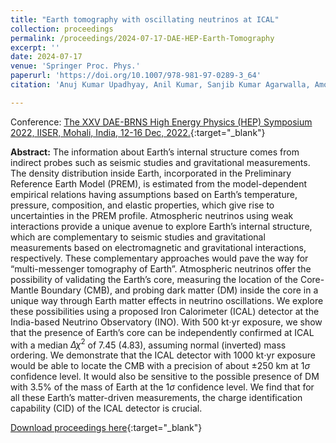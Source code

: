 ```yaml
---
title: "Earth tomography with oscillating neutrinos at ICAL"
collection: proceedings
permalink: /proceedings/2024-07-17-DAE-HEP-Earth-Tomography
excerpt: ''
date: 2024-07-17
venue: 'Springer Proc. Phys.'
paperurl: 'https://doi.org/10.1007/978-981-97-0289-3_64'
citation: 'Anuj Kumar Upadhyay, Anil Kumar, Sanjib Kumar Agarwalla, Amol Dighe &quot;Earth tomography with oscillating neutrinos at ICAL&quot;, Proceedings of the XXV DAE-BRNS High Energy Physics (HEP) Symposium 2022, IISER, Mohali, India, 12-16 Dec, 2022. <i>Springer Proc. Phys.</i> 304 (2024) 294-297.'

---
```


Conference: [The XXV DAE-BRNS High Energy Physics (HEP) Symposium 2022, IISER, Mohali, India, 12-16 Dec, 2022.](https://web.iisermohali.ac.in/dept/physics/daehep2022/home.html){:target="_blank"}


**Abstract:** The information about Earth’s internal structure comes from indirect probes such as seismic studies and gravitational measurements. The density distribution inside Earth, incorporated in the Preliminary Reference Earth Model (PREM), is estimated from the model-dependent empirical relations having assumptions based on Earth’s temperature, pressure, composition, and elastic properties, which give rise to uncertainties in the PREM profile. Atmospheric neutrinos using weak interactions provide a unique avenue to explore Earth’s internal structure, which are complementary to seismic studies and gravitational measurements based on electromagnetic and gravitational interactions, respectively. These complementary approaches would pave the way for “multi-messenger tomography of Earth”. Atmospheric neutrinos offer the possibility of validating the Earth’s core, measuring the location of the Core-Mantle Boundary (CMB), and probing dark matter (DM) inside the core in a unique way through Earth matter effects in neutrino oscillations. We explore these possibilities using a proposed Iron Calorimeter (ICAL) detector at the India-based Neutrino Observatory (INO). With 500 kt$\cdot$yr exposure, we show that the presence of Earth’s core can be independently confirmed at ICAL with a median $\Delta\chi^2$ of 7.45 (4.83), assuming normal (inverted) mass ordering. We demonstrate that the ICAL detector with 1000 kt$\cdot$yr exposure would be able to locate the CMB with a precision of about $\pm 250$ km at $1\sigma$ confidence level. It would also be sensitive to the possible presence of DM with 3.5% of the mass of Earth at the $1\sigma$ confidence level. We find that for all these Earth’s matter-driven measurements, the charge identification capability (CID) of the ICAL detector is crucial.
 
[Download proceedings here](https://doi.org/10.1007/978-981-97-0289-3_64){:target="_blank"}